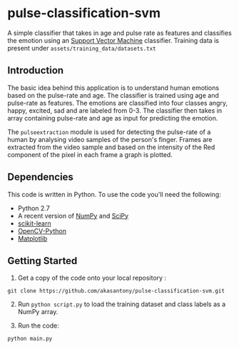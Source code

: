 pulse-classification-svm
========================
A simple classifier that takes in age and pulse rate as features and classifies the emotion using an [Support Vector Machine](https://en.wikipedia.org/wiki/Support_vector_machine) classifier. Training data is present under ```assets/training_data/datasets.txt```

Introduction
-------
The basic idea behind this application is to understand human emotions based on the pulse-rate and age. The classifier is trained using age and pulse-rate as features. The emotions are classified into four classes angry, happy, excited, sad and are labeled from 0-3. The classifier then takes in array containing pulse-rate and age as input for predicting the emotion.

The ```pulseextraction``` module is used for detecting the pulse-rate of a human by analysing video samples of the person's finger. Frames are extracted from the video sample and based on the intensity of the Red component of the pixel in each frame a graph is plotted.

Dependencies
--------
This code is written in Python. To use the code you'll need the following:

* Python 2.7
* A recent version of [NumPy](http://www.numpy.org/) and [SciPy](http://www.scipy.org/)
* [scikit-learn](http://scikit-learn.org/stable/index.html)
* [OpenCV-Python](http://opencv.org/)
* [Matplotlib](http://matplotlib.org/)

Getting Started
-------
1. Get a copy of the code onto your local repository :

  ```git clone https://github.com/akasantony/pulse-classification-svm.git```

2. Run ```python script.py``` to load the training dataset and class labels as a NumPy array.

3. Run the code:

  ```python main.py```
